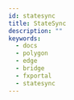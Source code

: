 ```yaml
---
id: statesync
title: StateSync
description: ""
keywords:
  - docs
  - polygon
  - edge
  - bridge
  - fxportal
  - statesync
---
```

